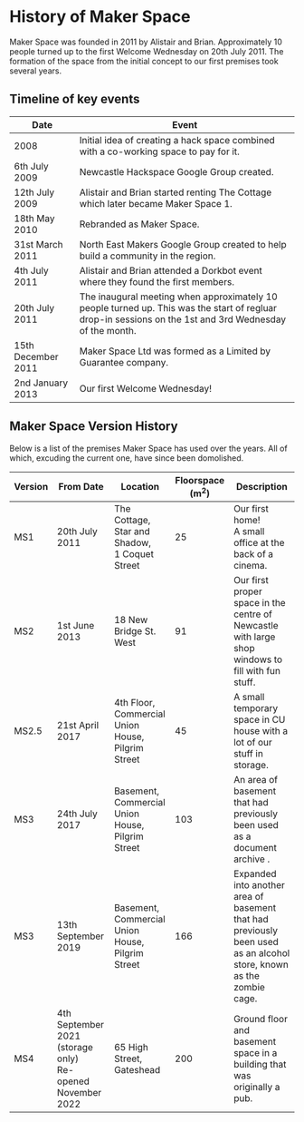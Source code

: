 # History of Maker Space

Maker Space was founded in 2011 by Alistair and Brian.
Approximately 10 people turned up to the first Welcome Wednesday  on 20th July 2011.
The formation of the space from the initial concept to our first premises took several years.

## Timeline of key events

|Date|Event|
|---|---|
|2008|Initial idea of creating a hack space combined with a co-working space to pay for it.|
|6th July 2009|Newcastle Hackspace Google Group created.|
|12th July 2009|Alistair and Brian started renting The Cottage which later became Maker Space 1.|
|18th May 2010|Rebranded as Maker Space.|
|31st March 2011|North East Makers Google Group created to help build a community in the region.|
|4th July 2011|Alistair and Brian attended a Dorkbot event where they found the first members.|
|20th July 2011|The inaugural meeting when approximately 10 people turned up. This was the start of regluar drop-in sessions on the 1st and 3rd Wednesday of the month.|
|15th December 2011|Maker Space Ltd was formed as a Limited by Guarantee company.|
|2nd January 2013|Our first Welcome Wednesday!|



## Maker Space Version History

Below is a list of the premises Maker Space has used over the years.
All of which, excuding the current one, have since been domolished.

|Version|From Date|Location|Floorspace (m<sup>2</sup>)|Description|
|---|---|---|---|--|
|MS1|20th July 2011|The Cottage,<br>Star and Shadow,<br>1 Coquet Street|25|Our first home!<br>A small office at the back of a cinema.|
|MS2|1st June 2013|18 New Bridge St. West|91|Our first proper space in the centre of Newcastle with large shop windows to fill with fun stuff.|
|MS2.5|21st April 2017|4th Floor,<br>Commercial Union House,<br>Pilgrim Street|45|A small temporary space in CU house with a lot of our stuff in storage.|
|MS3|24th July 2017|Basement,<br>Commercial Union House,<br>Pilgrim Street|103|An area of basement that had previously been used as a document archive .|
|MS3|13th September 2019|Basement,<br>Commercial Union House,<br>Pilgrim Street|166|Expanded into another area of basement that had previously been used as an alcohol store, known as the zombie cage.|
|MS4|4th September 2021 (storage only)<br>Re-opened November 2022|65 High Street,<br>Gateshead|200|Ground floor and basement space in a building that was originally a pub.|

